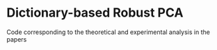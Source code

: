 # Dictionary-based Robust PCA
Code corresponding to the theoretical and experimental analysis in the papers
